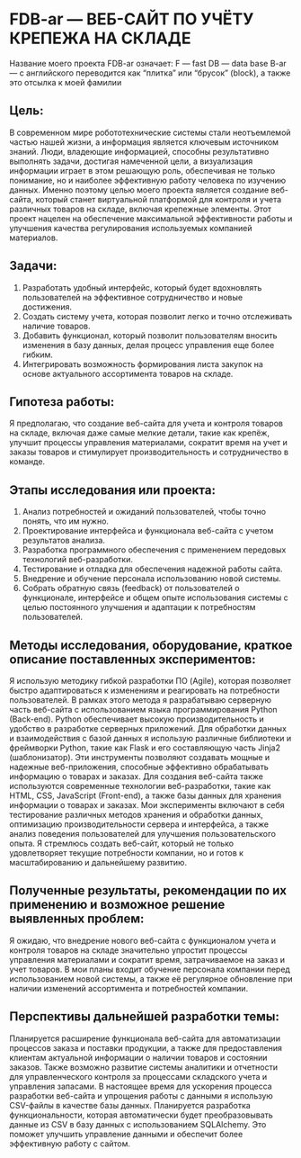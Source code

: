 # FDB-ar — ВЕБ-САЙТ ПО УЧЁТУ КРЕПЕЖА НА СКЛАДЕ

Название моего проекта FDB-ar означает:
F — fast
DB — data base
B-ar — с английского переводится как “плитка” или “брусок” (block), а также это отсылка к моей фамилии

## Цель:
В современном мире робототехнические системы стали неотъемлемой частью нашей жизни, а информация является ключевым источником знаний. Люди, владеющие информацией, способны результативно выполнять задачи, достигая намеченной цели, а визуализация информации играет в этом решающую роль, обеспечивая не только понимание, но и наиболее эффективную работу человека по изучению данных.
Именно поэтому целью моего проекта является создание веб-сайта, который станет виртуальной платформой для контроля и учета различных товаров на складе, включая крепежные элементы. Этот проект нацелен на обеспечение максимальной эффективности работы и улучшения качества регулирования используемых компанией материалов.

## Задачи:
1. Разработать удобный интерфейс, который будет вдохновлять пользователей на эффективное сотрудничество и новые достижения.
2. Создать систему учета, которая позволит легко и точно отслеживать наличие товаров.
3. Добавить функционал, который позволит пользователям вносить изменения в базу данных, делая процесс управления еще более гибким.
4. Интегрировать возможность формирования листа закупок на основе актуального ассортимента товаров на складе.

## Гипотеза работы:
Я предполагаю, что создание веб-сайта для учета и контроля товаров на складе, включая даже самые мелкие детали, такие как крепёж, улучшит процессы управления материалами, сократит время на учет и заказы товаров и стимулирует производительность и сотрудничество в команде.

## Этапы исследования или проекта:
1. Анализ потребностей и ожиданий пользователей, чтобы точно понять, что им нужно.
2. Проектирование интерфейса и функционала веб-сайта с учетом результатов анализа.
3. Разработка программного обеспечения с применением передовых технологий веб-разработки.
4. Тестирование и отладка для обеспечения надежной работы сайта.
5. Внедрение и обучение персонала использованию новой системы.
6. Собрать обратную связь (feedback) от пользователей о функционале, интерфейсе и общем опыте использования системы с целью постоянного улучшения и адаптации к потребностям пользователей.

## Методы исследования, оборудование, краткое описание поставленных экспериментов:
Я использую методику гибкой разработки ПО (Agile), которая позволяет быстро адаптироваться к изменениям и реагировать на потребности пользователей. В рамках этого метода я разрабатываю серверную часть веб-сайта с использованием языка программирования Python (Back-end). Python обеспечивает высокую производительность и удобство в разработке серверных приложений.
Для обработки данных и взаимодействия с базой данных я использую различные библиотеки и фреймворки Python, такие как Flask и его составляющую часть Jinja2 (шаблонизатор). Эти инструменты позволяют создавать мощные и надежные веб-приложения, способные эффективно обрабатывать информацию о товарах и заказах. Для создания веб-сайта также используются современные технологии веб-разработки, такие как HTML, CSS, JavaScript (Front-end), а также базы данных для хранения информации о товарах и заказах.
Мои эксперименты включают в себя тестирование различных методов хранения и обработки данных, оптимизацию производительности сервера и интерфейса, а также анализ поведения пользователей для улучшения пользовательского опыта. Я стремлюсь создать веб-сайт, который не только удовлетворяет текущие потребности компании, но и готов к масштабированию и дальнейшему развитию.

## Полученные результаты, рекомендации по их применению и возможное решение выявленных проблем:
Я ожидаю, что внедрение нового веб-сайта с функционалом учета и контроля товаров на складе значительно упростит процессы управления материалами и сократит время, затрачиваемое на заказ и учет товаров. В мои планы входит обучение персонала компании перед использованием новой системы, а также её регулярное обновление при наличии изменений ассортимента и потребностей компании.

## Перспективы дальнейшей разработки темы:
Планируется расширение функционала веб-сайта для автоматизации процессов заказа и поставки продукции, а также для предоставления клиентам актуальной информации о наличии товаров и состоянии заказов. Также возможно развитие системы аналитики и отчетности для управленческого контроля за процессами складского учета и управления запасами.
В настоящее время для ускорения процесса разработки веб-сайта и упрощения работы с данными я использую CSV-файлы в качестве базы данных. Планируется разработка функциональности, которая автоматически будет преобразовывать данные из CSV в базу данных с использованием SQLAlchemy. Это поможет улучшить управление данными и обеспечит более эффективную работу с сайтом.
